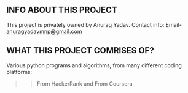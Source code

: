 ## INFO ABOUT THIS PROJECT
This project is privately owned by Anurag Yadav.
Contact info:
Email- anuragyadavmnp@gmail.com

## WHAT THIS PROJECT COMRISES OF?
Various python programs and algorithms, from many different coding platforms:
>>From HackerRank
and
>>From Coursera